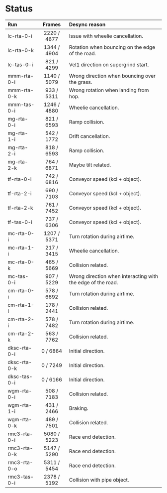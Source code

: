 # Status

Run          | Frames      | Desync reason
:----------- | :---------: | :-----------------------------------------
lc-rta-0-i   | 2220 / 4677 | Issue with wheelie cancellation.
lc-rta-0-k   | 1344 / 4904 | Rotation when bouncing on the edge of the road.
lc-tas-0-i   | 821 / 4299  | Vel1 direction on supergrind start.
mmm-rta-0-i  | 1140 / 5079 | Wrong direction when bouncing over the grass.
mmm-rta-0-k  | 933 / 5311  | Wrong rotation when landing from hop.
mmm-tas-0-i  | 1246 / 4880 | Wheelie cancellation.
mg-rta-0-i   | 821 / 6593  | Ramp collision.
mg-rta-1-i   | 542 / 1772  | Drift cancellation.
mg-rta-2-i   | 818 / 6593  | Ramp collision.
mg-rta-2-k   | 764 / 6871  | Maybe tilt related.
tf-rta-0-i   | 742 / 6816  | Conveyor speed (kcl + object).
tf-rta-2-i   | 690 / 7103  | Conveyor speed (kcl + object).
tf-rta-2-k   | 761 / 7452  | Conveyor speed (kcl + object).
tf-tas-0-i   | 737 / 6306  | Conveyor speed (kcl + object).
mc-rta-0-i   | 1207 / 5371 | Turn rotation during airtime.
mc-rta-1-i   | 217 / 3415  | Wheelie cancellation.
mc-rta-0-k   | 465 / 5669  | Collision related.
mc-tas-0-i   | 907 / 5229  | Wrong direction when interacting with the edge of the road.
cm-rta-0-i   | 578 / 6692  | Turn rotation during airtime.
cm-rta-1-i   | 178 / 2441  | Collision related.
cm-rta-2-i   | 578 / 7482  | Turn rotation during airtime.
cm-rta-2-k   | 563 / 7762  | Collision related.
dksc-rta-0-i | 0 / 6864    | Initial direction.
dksc-rta-0-k | 0 / 7249    | Initial direction.
dksc-tas-0-i | 0 / 6166    | Initial direction.
wgm-rta-0-i  | 508 / 7183  | Collision related.
wgm-rta-1-i  | 431 / 2466  | Braking.
wgm-rta-0-k  | 489 / 7501  | Collision related.
rmc3-rta-0-i | 5080 / 5223 | Race end detection.
rmc3-rta-0-k | 5147 / 5290 | Race end detection.
rmc3-rta-0-o | 5311 / 5454 | Race end detection.
rmc3-tas-0-i | 2378 / 5192 | Collision with pipe object.
